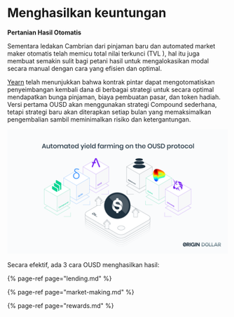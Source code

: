 # Menghasilkan keuntungan

**Pertanian Hasil Otomatis**

Sementara ledakan Cambrian dari pinjaman baru dan automated market maker otomatis telah memicu total nilai terkunci  \(TVL \), hal itu juga membuat semakin sulit bagi petani hasil untuk mengalokasikan modal secara manual dengan cara yang efisien dan optimal.

[Yearn](https://yearn.finance/) telah menunjukkan bahwa kontrak pintar dapat mengotomatiskan penyeimbangan kembali dana di berbagai strategi untuk secara optimal mendapatkan bunga pinjaman, biaya pembuatan pasar, dan token hadiah. Versi pertama OUSD akan menggunakan strategi Compound sederhana, tetapi strategi baru akan diterapkan setiap bulan yang memaksimalkan pengembalian sambil meminimalkan risiko dan ketergantungan.

![](../../.gitbook/assets/ousd_docs_graphics_1.png)

Secara efektif, ada 3 cara OUSD menghasilkan hasil:

{% page-ref page="lending.md" %}

{% page-ref page="market-making.md" %}

{% page-ref page="rewards.md" %}

